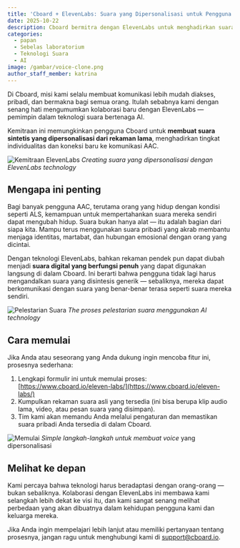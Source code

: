 ```yaml
---
title: 'Cboard + ElevenLabs: Suara yang Dipersonalisasi untuk Pengguna Cboard'
date: 2025-10-22
description: Cboard bermitra dengan ElevenLabs untuk menghadirkan suara sintetis yang dipersonalisasi kepada pengguna AAC, memungkinkan mereka membuat suara khusus dari rekaman lama.
categories:
  - papan
  - Sebelas laboratorium
  - Teknologi Suara
  - AI
image: /gambar/voice-clone.png
author_staff_member: katrina
---
```


Di Cboard, misi kami selalu membuat komunikasi lebih mudah diakses, pribadi, dan bermakna bagi semua orang. Itulah sebabnya kami dengan senang hati mengumumkan kolaborasi baru dengan ElevenLabs — pemimpin dalam teknologi suara bertenaga AI.

Kemitraan ini memungkinkan pengguna Cboard untuk **membuat suara sintetis yang dipersonalisasi dari rekaman lama**, menghadirkan tingkat individualitas dan koneksi baru ke komunikasi AAC.

![Kemitraan ElevenLabs](/images/elevenlabs-cboard.png) _Creating suara yang dipersonalisasi dengan ElevenLabs technology_

## Mengapa ini penting

Bagi banyak pengguna AAC, terutama orang yang hidup dengan kondisi seperti ALS, kemampuan untuk mempertahankan suara mereka sendiri dapat mengubah hidup. Suara bukan hanya alat — itu adalah bagian dari siapa kita. Mampu terus menggunakan suara pribadi yang akrab membantu menjaga identitas, martabat, dan hubungan emosional dengan orang yang dicintai.

Dengan teknologi ElevenLabs, bahkan rekaman pendek pun dapat diubah menjadi **suara digital yang berfungsi penuh** yang dapat digunakan langsung di dalam Cboard. Ini berarti bahwa pengguna tidak lagi harus mengandalkan suara yang disintesis generik — sebaliknya, mereka dapat berkomunikasi dengan suara yang benar-benar terasa seperti suara mereka sendiri.

![Pelestarian Suara](/images/voice-preservation-process.jpg) _The proses pelestarian suara menggunakan AI technology_

## Cara memulai

Jika Anda atau seseorang yang Anda dukung ingin mencoba fitur ini, prosesnya sederhana:

1. Lengkapi formulir ini untuk memulai proses: [https://www.cboard.io/eleven-labs/](https://www.cboard.io/eleven-labs/)
2. Kumpulkan rekaman suara asli yang tersedia (ini bisa berupa klip audio lama, video, atau pesan suara yang disimpan).
3. Tim kami akan memandu Anda melalui pengaturan dan memastikan suara pribadi Anda tersedia di dalam Cboard.

![Memulai](/images/voice-setup-process.jpg) _Simple langkah-langkah untuk membuat voice_ yang dipersonalisasi

## Melihat ke depan

Kami percaya bahwa teknologi harus beradaptasi dengan orang-orang — bukan sebaliknya. Kolaborasi dengan ElevenLabs ini membawa kami selangkah lebih dekat ke visi itu, dan kami sangat senang melihat perbedaan yang akan dibuatnya dalam kehidupan pengguna kami dan keluarga mereka.

Jika Anda ingin mempelajari lebih lanjut atau memiliki pertanyaan tentang prosesnya, jangan ragu untuk menghubungi kami di support@cboard.io.